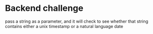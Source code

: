 # Backend challenge

pass a string as a parameter, and it will check to see whether that string contains either a unix timestamp or a natural language date
